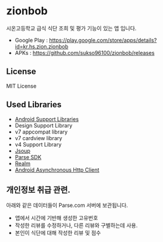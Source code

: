 # zionbob

시온고등학교 급식 식단 조희 및 평가 기능이 있는 앱 입니다.

 - Google Play : https://play.google.com/store/apps/details?id=kr.hs.zion.zionbob
 - APKs : https://github.com/sukso96100/zionbob/releases

## License
MIT License

## Used Libraries
 - [Android Support Libraries](http://developer.android.com/intl/ko/tools/support-library/index.html)
  - Design Support Library
  - v7 appcompat library
  - v7 cardview library
  - v4 Support Library
 - [Jsoup](http://jsoup.org)
 - [Parse SDK](https://parse.com/docs/downloads)
 - [Realm](http://realm.io)
 - [Android Asynchronous Http Client](http://loopj.com/android-async-http/)

## 개인정보 취급 관련.
아래와 같은 데이터들이 Parse.com 서버에 보관됩니다.
 - 앱에서 시간에 기반해 생성한 고유번호
  - 작성한 리뷰를 수정하거나, 다른 리뷰와 구별하는데 사용.
 - 본인이 식단에 대해 작성한 리뷰 및 점수

